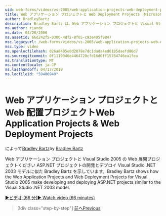 ```yaml
---
uid: web-forms/videos/vs-2005/web-application-projects-web-deployment-projects
title: Web アプリケーション プロジェクトと Web Deployment Projects |Microsoft Docs
author: BradleyBartz
description: Bradley Bartz は、Web アプリケーション プロジェクトと Visual Studio 2005 の Web 展開プロジェクトの開発とデプロイの ASP.NET プロジェクト simila を作成する方法を示しています.
ms.author: riande
ms.date: 04/20/2006
ms.assetid: 66d242f5-0306-4df2-8f05-c93e405f9847
msc.legacyurl: /web-forms/videos/vs-2005/web-application-projects-web-deployment-projects
msc.type: video
ms.openlocfilehash: 026a8405e0d2078e7dc1dada4ed0185daefd86d7
ms.sourcegitcommit: 0f1119340e4464720cfd16d0ff15764746ea1fea
ms.translationtype: MT
ms.contentlocale: ja-JP
ms.lasthandoff: 04/17/2019
ms.locfileid: "59406940"
---
```

# <a name="web-application-projects--web-deployment-projects"></a><span data-ttu-id="8b4fc-103">Web アプリケーション プロジェクトと Web 配置プロジェクト</span><span class="sxs-lookup"><span data-stu-id="8b4fc-103">Web Application Projects & Web Deployment Projects</span></span>

<span data-ttu-id="8b4fc-104">によって[Bradley Bartz](https://github.com/BradleyBartz)</span><span class="sxs-lookup"><span data-stu-id="8b4fc-104">by [Bradley Bartz](https://github.com/BradleyBartz)</span></span>

<span data-ttu-id="8b4fc-105">Web アプリケーション プロジェクトと Visual Studio 2005 の Web 展開プロジェクトください ASP.NET プロジェクトの開発とデプロイ Visual Studio .NET 2003 モデルに似た Bradley Bartz を示しています。</span><span class="sxs-lookup"><span data-stu-id="8b4fc-105">Bradley Bartz shows how the Web Application Projects and Web Deployment Projects for Visual Studio 2005 make developing and deploying ASP.NET projects similar to the Visual Studio .NET 2003 model.</span></span>

[<span data-ttu-id="8b4fc-106">&#9654;ビデオ (66 分)</span><span class="sxs-lookup"><span data-stu-id="8b4fc-106">&#9654; Watch video (66 minutes)</span></span>](https://channel9.msdn.com/Blogs/ASP-NET-Site-Videos/web-application-projects-web-deployment-projects)

> [!div class="step-by-step"]
> [<span data-ttu-id="8b4fc-107">前へ</span><span class="sxs-lookup"><span data-stu-id="8b4fc-107">Previous</span></span>](web-deployment-projects.md)
